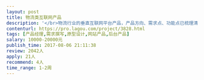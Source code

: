 ```yaml
---                
layout: post       
title: 物流类互联网产品           
description: '</br>物流行业的垂直互联网平台产品，产品方向、需求点、功能点已梳理清楚，现需要请产品大神根据需求设计产品原型，规范需求文档。完成技术开发前的设计工作。</br>'     
contenturl: https://pro.lagou.com/project/3828.html      
tags: [产品经理,需求撰写,原型设计,网站产品,后台产品]            
salary: 10000-20000元          
publish_time: 2017-08-06 21:11:38         
review: 2042人                   
apply: 21人                   
recommend: 4人                   
time_range: 1-2周              
---                 
```

